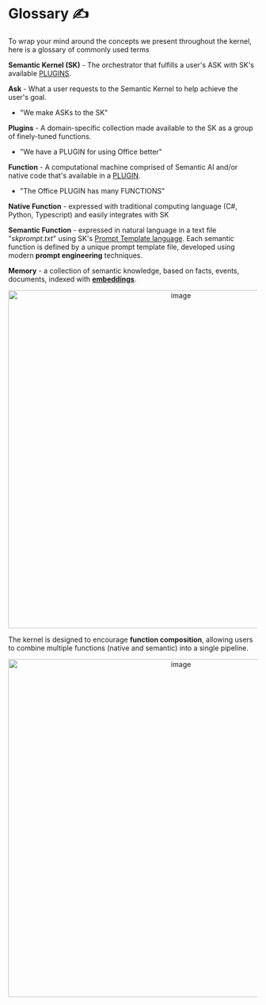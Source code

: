 # Glossary ✍

To wrap your mind around the concepts we present throughout the kernel, here is a glossary of
commonly used terms

**Semantic Kernel (SK)** - The orchestrator that fulfills a user's ASK with SK's available [PLUGINS](PLUGINS.md).

**Ask** - What a user requests to the Semantic Kernel to help achieve the user's goal.

- "We make ASKs to the SK"

**Plugins** - A domain-specific collection made available to the SK as a group of finely-tuned functions.

- "We have a PLUGIN for using Office better"

**Function** - A computational machine comprised of Semantic AI and/or native code that's available in a [PLUGIN](PLUGINS.md).

- "The Office PLUGIN has many FUNCTIONS"

**Native Function** - expressed with traditional computing language (C#, Python, Typescript)
and easily integrates with SK

**Semantic Function** - expressed in natural language in a text file "*skprompt.txt*" using SK's
[Prompt Template language](PROMPT_TEMPLATE_LANGUAGE.md).
Each semantic function is defined by a unique prompt template file, developed using modern
**prompt engineering** techniques.

**Memory** - a collection of semantic knowledge, based on facts, events, documents, indexed with **[embeddings](EMBEDDINGS.md)**.

<p align="center">
<img width="682" alt="image" src="https://user-images.githubusercontent.com/371009/221690406-caaff98e-87b5-40b7-9c58-cfa9623789b5.png">
</p>

The kernel is designed to encourage **function composition**, allowing users to combine multiple functions
(native and semantic) into a single pipeline.

<p align="center">
<img width="682" alt="image" src="https://user-images.githubusercontent.com/371009/221690156-3f90a8c9-ef90-46f7-a097-beb483656e97.png">
</p>
